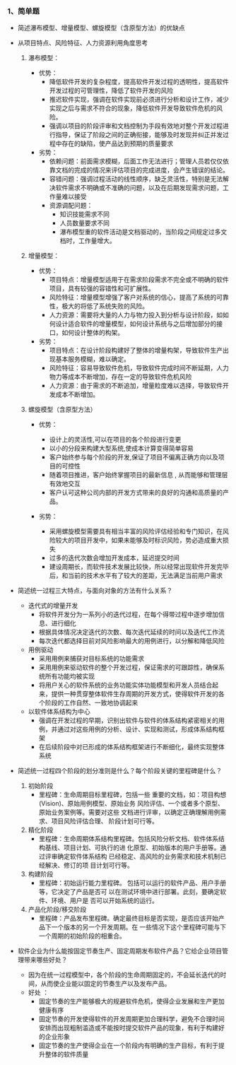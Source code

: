 ### 1、简单题
* 简述瀑布模型、增量模型、螺旋模型（含原型方法）的优缺点 
 * 从项目特点、风险特征、人力资源利用角度思考
     1. 瀑布模型：
         * 优势：
             * 降低软件开发的复杂程度，提高软件开发过程的透明性，提高软件开发过程的可管理性，降低了软件开发的风险
             * 推迟软件实现，强调在软件实现前必须进行分析和设计工作，减少实现之后与需求不符合的现象，降低软件开发导致软件危机的风险。
             * 强调以项目的阶段评审和文档控制为手段有效地对整个开发过程进行指导，保证了阶段之间的正确衔接，能够及时发现并纠正并发过程中存在的缺陷，使产品达到预期的质量要求
         * 劣势：
             * 依赖问题：前面需求模糊，后面工作无法进行；管理人员若仅仅依靠文档的完成的情况来评估项目的完成进度，会产生错误的结论。
             * 容错问题：强调过程活动的线性顺序，缺乏灵活性，特别是无法解决软件需求不明确或不准确的问题，以及在后期发现需求问题，工作量难以接受
             * 资源调配问题： 
                 * 知识技能需求不同
                 * 人员数量要求不同
                 * 瀑布模型重的软件活动是文档驱动的，当阶段之间规定过多文档时，工作量增大。
      2. 增量模型：
          * 优势：
             * 项目特点：增量模型适用于在需求阶段需求不完全或不明确的软件项目，具有较强的容错性和可扩展性。
             * 风险特征：增量模型增强了客户对系统的信心，提高了系统的可靠性，极大的将低了系统失败的风险。
             * 人力资源：需要将大量的人力与物力投入到分析与设计阶段，如如何设计适合软件的增量模型，如何设计系统与之后增加部分的接口，如何设计整体的构架。
          * 劣势：
             * 项目特点：在设计阶段构建好了整体的增量构架，导致软件生产出现基本服务模糊，难以确定。
             * 风险特征：容易导致软件危机，导致软件完成时间不断延期，人力物力等成本不断增加，存在一定的导致软件危机风险
             * 人力资源：由于需求的不断追加，增量粒度难以选择，导致软件开发成本不断增加。


     3. 螺旋模型（含原型方法）
         * 优势：
             * 设计上的灵活性,可以在项目的各个阶段进行变更
             * 以小的分段来构建大型系统,使成本计算变得简单容易
             * 客户始终参与每个阶段的开发,保证了项目不偏离正确方向以及项目的可控性
             * 随着项目推进，客户始终掌握项目的最新信息 , 从而能够和管理层有效地交互
             * 客户认可这种公司内部的开发方式带来的良好的沟通和高质量的产品。


         * 劣势：
             * 采用螺旋模型需要具有相当丰富的风险评估经验和专门知识，在风险较大的项目开发中，如果未能够及时标识风险，势必造成重大损失
             * 过多的迭代次数会增加开发成本，延迟提交时间
             * 建设周期长，而软件技术发展比较快，所以经常出现软件开发完毕后，和当前的技术水平有了较大的差距，无法满足当前用户需求

* 简述统一过程三大特点，与面向对象的方法有什么关系？
     *  迭代式的增量开发 
         * 将软件开发分为一系列小的迭代过程，在每个得带过程中逐步增加信息、进行细化
         * 根据具体情况决定迭代的次数、每次迭代延续的时间以及迭代工作流
         * 每次迭代都选择目前对风险影响最大的用例进行，以分解和降低风险
     * 用例驱动 
         * 采用用例来捕获对目标系统的功能需求
         * 采用用例来驱动软件的整个开发过程，保证需求的可跟踪性，确保系统所有功能均被实现
         * 将用户关心的软件系统的业务功能实体功能模型和开发人员结合起来，提供一种贯穿整体软件生存周期的开发方式，使得软件开发的各个阶段的工作自然、一致地协调起来
     * 以软件体系结构为中心 
         * 强调在开发过程的早期，识别出软件与软件的体系结构紧密相关的用例，并通过对这些用例的分析、设计、实现和测试，形成体系结构框架
         * 在后续阶段中对已形成的体系结构框架进行不断细化，最终实现整体系统
 

* 简述统一过程四个阶段的划分准则是什么？每个阶段关键的里程碑是什么？
     1. 初始阶段 
         * 里程碑：生命周期目标里程碑，包括一些 重要的文档，如：项目构想 (Vision)、原始用例模型、原始业务 风险评估、一个或者多个原型、原始业务案例等。需要对这些 文档进行评审，以确定正确理解用例需求、项目风险评估合理、 阶段计划可行等。  
     2. 精化阶段 
         * 里程碑：生命周期体系结构里程碑。包括风险分析文档、软件体系结构基线、项目计划、可执行的进 化原型、初始版本的用户手册等。通过评审确定软件体系结构 已经稳定、高风险的业务需求和技术机制已经解决、修订的项 目计划可行等。
     3. 构建阶段 
         * 里程碑：初始运行能力里程碑。 包括可以运行的软件产品、用户手册等，它决定了产品是否可 以在测试环境中进行部署。此刻，要确定软件、环境、用户是 否可以开始系统的运行。
     4. 产品化阶段/移交阶段 
         * 里程碑：产品发布里程碑。确定最终目标是否实现，是否应该开始产品下一个版本的另一个开发周期。在 一些情况下这个里程碑可能与下一个周期的初始阶段的相重合。 

* 软件企业为什么能按固定节奏生产、固定周期发布软件产品？它给企业项目管理带来哪些好处？
     * 因为在统一过程模型中，各个阶段的生命周期固定的，不会延长迭代的时间，从而使企业能以固定的节奏生产以及发布产品。
     * 好处 ：
          * 固定节奏的生产能够极大的规避软件危机，使得企业发展和生产更加健康有序
          * 固定节奏的开发使得软件的开发周期更加合理科学，避免不合理时间安排而出现粗制滥造或不能按时提交软件产品的现象，有利于构建好的企业形象
          * 固定节奏的生产使得企业在一个阶段内有明确的生产目标，有利于提升整体的软件质量
